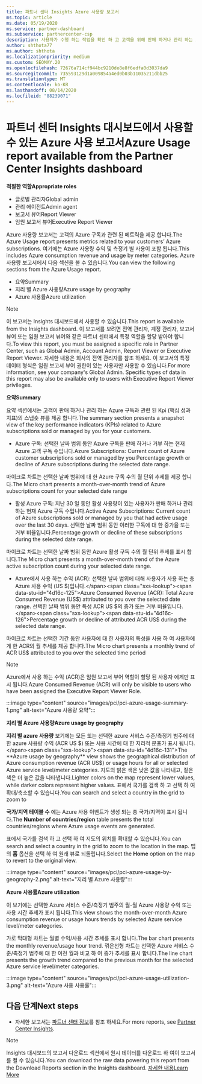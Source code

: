 ```yaml
---
title: 파트너 센터 Insights Azure 사용량 보고서
ms.topic: article
ms.date: 05/19/2020
ms.service: partner-dashboard
ms.subservice: partnercenter-csp
description: 사용자가 수행 하는 작업을 확인 하 고 고객을 위해 판매 하거나 관리 하는 Azure 구독 사용과 관련 하 여 개선할 수 있는 위치를 확인 하세요.
author: shthota77
ms.author: shthota
ms.localizationpriority: medium
ms.custom: SEOMAY.20
ms.openlocfilehash: 72676a714cf944bc9210de8e8f6edfa0d3037da9
ms.sourcegitcommit: 735593129d1a009854a4ed0b03b11035211dbb25
ms.translationtype: MT
ms.contentlocale: ko-KR
ms.lasthandoff: 08/14/2020
ms.locfileid: "88239071"
---
```

# <a name="azure-usage-report-available-from-the-partner-center-insights-dashboard"></a><span data-ttu-id="4d16c-103">파트너 센터 Insights 대시보드에서 사용할 수 있는 Azure 사용 보고서</span><span class="sxs-lookup"><span data-stu-id="4d16c-103">Azure Usage report available from the Partner Center Insights dashboard</span></span>

<span data-ttu-id="4d16c-104">**적절한 역할**</span><span class="sxs-lookup"><span data-stu-id="4d16c-104">**Appropriate roles**</span></span>
- <span data-ttu-id="4d16c-105">글로벌 관리자</span><span class="sxs-lookup"><span data-stu-id="4d16c-105">Global admin</span></span>
- <span data-ttu-id="4d16c-106">관리 에이전트</span><span class="sxs-lookup"><span data-stu-id="4d16c-106">Admin agent</span></span>
- <span data-ttu-id="4d16c-107">보고서 뷰어</span><span class="sxs-lookup"><span data-stu-id="4d16c-107">Report Viewer</span></span>
- <span data-ttu-id="4d16c-108">임원 보고서 뷰어</span><span class="sxs-lookup"><span data-stu-id="4d16c-108">Executive Report Viewer</span></span>

<span data-ttu-id="4d16c-109">Azure 사용량 보고서는 고객의 Azure 구독과 관련 된 메트릭을 제공 합니다.</span><span class="sxs-lookup"><span data-stu-id="4d16c-109">The Azure Usage report presents metrics related to your customers’ Azure subscriptions.</span></span> <span data-ttu-id="4d16c-110">여기에는 Azure 사용량 수익 및 측정기 별 사용이 포함 됩니다.</span><span class="sxs-lookup"><span data-stu-id="4d16c-110">This includes Azure consumption revenue and usage by meter categories.</span></span> <span data-ttu-id="4d16c-111">Azure 사용량 보고서에서 다음 섹션을 볼 수 있습니다.</span><span class="sxs-lookup"><span data-stu-id="4d16c-111">You can view the following sections from the Azure Usage report.</span></span>

- <span data-ttu-id="4d16c-112">요약</span><span class="sxs-lookup"><span data-stu-id="4d16c-112">Summary</span></span>
- <span data-ttu-id="4d16c-113">지리 별 Azure 사용량</span><span class="sxs-lookup"><span data-stu-id="4d16c-113">Azure usage by geography</span></span>
- <span data-ttu-id="4d16c-114">Azure 사용률</span><span class="sxs-lookup"><span data-stu-id="4d16c-114">Azure utilization</span></span>

 > [!NOTE]
 > <span data-ttu-id="4d16c-115">이 보고서는 Insights 대시보드에서 사용할 수 있습니다.</span><span class="sxs-lookup"><span data-stu-id="4d16c-115">This report is available from the Insights dashboard.</span></span> <span data-ttu-id="4d16c-116">이 보고서를 보려면 전역 관리자, 계정 관리자, 보고서 뷰어 또는 임원 보고서 뷰어와 같은 파트너 센터에서 특정 역할을 할당 받아야 합니다.</span><span class="sxs-lookup"><span data-stu-id="4d16c-116">To view this report, you must be assigned a specific role in Partner Center, such as Global Admin, Account Admin, Report Viewer or Executive Report Viewer.</span></span> <span data-ttu-id="4d16c-117">자세한 내용은 회사의 전역 관리자를 참조 하세요. 이 보고서의 특정 데이터 형식은 임원 보고서 뷰어 권한이 있는 사용자만 사용할 수 있습니다.</span><span class="sxs-lookup"><span data-stu-id="4d16c-117">For more information, see your company's Global Admin. Specific types of data in this report may also be available only to users with Executive Report Viewer privileges.</span></span>

<span data-ttu-id="4d16c-118">**요약**</span><span class="sxs-lookup"><span data-stu-id="4d16c-118">**Summary**</span></span>

<span data-ttu-id="4d16c-119">요약 섹션에서는 고객이 판매 하거나 관리 하는 Azure 구독과 관련 된 Kpi (핵심 성과 지표)의 스냅숏 뷰를 제공 합니다.</span><span class="sxs-lookup"><span data-stu-id="4d16c-119">The summary section presents a snapshot view of the key performance indicators (KPIs) related to Azure subscriptions sold or managed by you for your customers.</span></span>  

- <span data-ttu-id="4d16c-120">Azure 구독: 선택한 날짜 범위 동안 Azure 구독을 판매 하거나 거부 하는 현재 Azure 고객 구독 수입니다.</span><span class="sxs-lookup"><span data-stu-id="4d16c-120">Azure Subscriptions: Current count of Azure customer subscriptions sold or managed by you Percentage growth or decline of Azure subscriptions during the selected date range.</span></span>

<span data-ttu-id="4d16c-121">마이크로 차트는 선택한 날짜 범위에 대 한 Azure 구독 수의 월 단위 추세를 제공 합니다.</span><span class="sxs-lookup"><span data-stu-id="4d16c-121">The Micro chart presents a month-over-month trend of Azure subscriptions count for your selected date range</span></span>
- <span data-ttu-id="4d16c-122">활성 Azure 구독: 지난 30 일 동안 활성 사용량이 있는 사용자가 판매 하거나 관리 하는 현재 Azure 구독 수입니다.</span><span class="sxs-lookup"><span data-stu-id="4d16c-122">Active Azure Subscriptions: Current count of Azure subscriptions sold or managed by you that had active usage over the last 30 days.</span></span>
<span data-ttu-id="4d16c-123">선택한 날짜 범위 동안 이러한 구독에 대 한 증가율 또는 거부 비율입니다.</span><span class="sxs-lookup"><span data-stu-id="4d16c-123">Percentage growth or decline of these subscriptions during the selected date range.</span></span>

<span data-ttu-id="4d16c-124">마이크로 차트는 선택한 날짜 범위 동안 Azure 활성 구독 수의 월 단위 추세를 표시 합니다.</span><span class="sxs-lookup"><span data-stu-id="4d16c-124">The Micro chart presents a month-over-month trend of the Azure active subscription count during your selected date range.</span></span>

- <span data-ttu-id="4d16c-125">Azure에서 사용 하는 수익 (ACR): 선택한 날짜 범위에 대해 사용자가 사용 하는 총 Azure 사용 수익 (US $)입니다.</span><span class="sxs-lookup"><span data-stu-id="4d16c-125">Azure Consumed Revenue (ACR): Total Azure Consumed Revenue (US$) attributed to you over the selected date range.</span></span>
<span data-ttu-id="4d16c-126">선택한 날짜 범위 동안 특성 ACR US $의 증가 또는 거부 비율입니다.</span><span class="sxs-lookup"><span data-stu-id="4d16c-126">Percentage growth or decline of attributed ACR US$ during the selected date range.</span></span> 

<span data-ttu-id="4d16c-127">마이크로 차트는 선택한 기간 동안 사용자에 대 한 사용자의 특성을 사용 하 여 사용자에 게 한 ACR의 월 추세를 제공 합니다.</span><span class="sxs-lookup"><span data-stu-id="4d16c-127">The Micro chart presents a monthly trend of ACR US$ attributed to you over the selected time period</span></span>


> [!NOTE]
 > <span data-ttu-id="4d16c-128">Azure에서 사용 하는 수익 (ACR)은 임원 보고서 뷰어 역할이 할당 된 사용자 에게만 표시 됩니다.</span><span class="sxs-lookup"><span data-stu-id="4d16c-128">Azure Consumed Revenue (ACR) will only be visible to users who have been assigned the Executive Report Viewer Role.</span></span>

:::image type="content" source="images/pci/pci-azure-usage-summary-1.png" alt-text="Azure 사용량 요약":::

<span data-ttu-id="4d16c-130">**지리 별 Azure 사용량**</span><span class="sxs-lookup"><span data-stu-id="4d16c-130">**Azure usage by geography**</span></span>

<span data-ttu-id="4d16c-131">**지리 별 azure 사용량** 보기에는 모든 또는 선택한 azure 서비스 수준/측정기 범주에 대 한 azure 사용량 수익 (ACR US $) 또는 사용 시간에 대 한 지리적 분포가 표시 됩니다.</span><span class="sxs-lookup"><span data-stu-id="4d16c-131">The **Azure usage by geography** view shows the geographical distribution of Azure consumption revenue (ACR US$) or usage hours for all or selected Azure service level/meter categories.</span></span> <span data-ttu-id="4d16c-132">지도의 밝은 색은 낮은 값을 나타내고, 짙은 색은 더 높은 값을 나타냅니다.</span><span class="sxs-lookup"><span data-stu-id="4d16c-132">Lighter colors on the map represent lower values, while darker colors represent higher values.</span></span> <span data-ttu-id="4d16c-133">표에서 국가를 검색 하 고 선택 하 여 확대/축소할 수 있습니다.</span><span class="sxs-lookup"><span data-stu-id="4d16c-133">You can search and select a country in the grid to zoom to</span></span> 

<span data-ttu-id="4d16c-134">**국가/지역 테이블 수** 에는 Azure 사용 이벤트가 생성 되는 총 국가/지역이 표시 됩니다.</span><span class="sxs-lookup"><span data-stu-id="4d16c-134">The **Number of countries/region** table presents the total countries/regions where Azure usage events are generated.</span></span>

<span data-ttu-id="4d16c-135">표에서 국가를 검색 하 고 선택 하 여 지도의 위치를 확대할 수 있습니다.</span><span class="sxs-lookup"><span data-stu-id="4d16c-135">You can search and select a country in the grid to zoom to the location in the map.</span></span> <span data-ttu-id="4d16c-136">맵의 **홈** 옵션을 선택 하 여 원래 뷰로 되돌립니다.</span><span class="sxs-lookup"><span data-stu-id="4d16c-136">Select the **Home** option on the map to revert to the original view.</span></span>

:::image type="content" source="images/pci/pci-azure-usage-by-geography-2.png" alt-text="지리 별 Azure 사용량":::

<span data-ttu-id="4d16c-138">**Azure 사용률**</span><span class="sxs-lookup"><span data-stu-id="4d16c-138">**Azure utilization**</span></span>

<span data-ttu-id="4d16c-139">이 보기에는 선택한 Azure 서비스 수준/측정기 범주의 월-월 Azure 사용량 수익 또는 사용 시간 추세가 표시 됩니다.</span><span class="sxs-lookup"><span data-stu-id="4d16c-139">This view shows the month-over-month Azure consumption revenue or usage hours trends by selected Azure service level/meter categories.</span></span> 

<span data-ttu-id="4d16c-140">가로 막대형 차트는 월별 수익/사용 시간 추세를 표시 합니다.</span><span class="sxs-lookup"><span data-stu-id="4d16c-140">The bar chart presents the monthly revenue/usage hour trend.</span></span> <span data-ttu-id="4d16c-141">꺾은선형 차트는 선택한 Azure 서비스 수준/측정기 범주에 대 한 이전 월과 비교 하 여 증가 추세를 표시 합니다.</span><span class="sxs-lookup"><span data-stu-id="4d16c-141">The line chart presents the growth trend compared to the previous month for the selected Azure service level/meter categories.</span></span>

:::image type="content" source="images/pci/pci-azure-usage-utilization-3.png" alt-text="Azure 사용 사용률":::

## <a name="next-steps"></a><span data-ttu-id="4d16c-143">다음 단계</span><span class="sxs-lookup"><span data-stu-id="4d16c-143">Next steps</span></span>

- <span data-ttu-id="4d16c-144">자세한 보고서는 [파트너 센터 정보](partner-center-insights.md)를 참조 하세요.</span><span class="sxs-lookup"><span data-stu-id="4d16c-144">For more reports, see [Partner Center Insights](partner-center-insights.md).</span></span>

>[!NOTE] 
> <span data-ttu-id="4d16c-145">Insights 대시보드의 보고서 다운로드 섹션에서 원시 데이터를 다운로드 하 여이 보고서를 켤 수 있습니다.</span><span class="sxs-lookup"><span data-stu-id="4d16c-145">You can download the raw data powering this report from the Download Reports section in the Insights dashboard.</span></span> [<span data-ttu-id="4d16c-146">자세한 내용</span><span class="sxs-lookup"><span data-stu-id="4d16c-146">Learn More</span></span>](pci-download-reports.md) 
